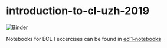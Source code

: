 # introduction-to-cl-uzh-2019
[![Binder](http://mybinder.org/badge_logo.svg)](http://mybinder.org/v2/gh/simon-clematide/introduction-to-cl-uzh-2019/master)


Notebooks for ECL I excercises can be found in [ecl1-notebooks](ecl1-notebooks)
